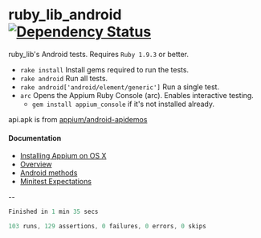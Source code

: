 ruby_lib_android [![Dependency Status](https://gemnasium.com/appium/ruby_lib_android.png)](https://gemnasium.com/appium/ruby_lib_android)
=====================

ruby_lib's Android tests. Requires `Ruby 1.9.3` or better.

- `rake install` Install gems required to run the tests.
- `rake android` Run all tests.
- `rake android['android/element/generic']` Run a single test.
- `arc` Opens the Appium Ruby Console (arc). Enables interactive testing.
  - `gem install appium_console` if it's not installed already.

api.apk is from [appium/android-apidemos](https://github.com/appium/android-apidemos)

#### Documentation

- [Installing Appium on OS X](https://github.com/appium/ruby_console/blob/master/osx.md)
- [Overview](https://github.com/appium/ruby_lib/blob/master/docs/docs.md) 
- [Android methods](https://github.com/appium/ruby_lib/blob/master/docs/android_docs.md)
- [Minitest Expectations](http://ruby-doc.org/stdlib-1.9.3/libdoc/minitest/spec/rdoc/MiniTest/Expectations.html)

--

```java
Finished in 1 min 35 secs

103 runs, 129 assertions, 0 failures, 0 errors, 0 skips
```